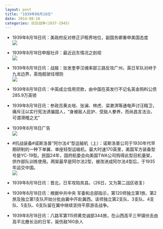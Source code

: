 ```yaml
---
layout: post
title: "1939年08月18日"
date: 2014-08-18
categories: 抗日战争(1937-1945)
---
```


<meta name="referrer" content="no-referrer" />

- 1939年8月18日讯：美政府反对修正沪租界地位，副国务卿重申美国态度 <br/><img src="https://ww3.sinaimg.cn/large/aca367d8jw1ejh58a4denj209j0hcn0h.jpg" />

- 1939年8月18日申报社评：最近远东情况之剖视 <br/><img src="https://ww2.sinaimg.cn/large/aca367d8jw1ejh3howsh9j20xr0sye6j.jpg" />

- 1939年8月18日讯：战报：张发奎李汉魂率部三路反攻广州，英日军队对峙于九龙边界，英炮舰驶往增防 <br/><img src="https://ww2.sinaimg.cn/large/aca367d8jw1ejh1s1uv9dj209x0y2gtx.jpg" />

- 1939年8月18日讯：中英成立信用贷款，由中国在英发行不记名英金购料公债285.9万英镑 

- 1939年8月18日讯：参政员黄炎培、张澜、林虎、梁漱溟等通电声讨汪精卫，痛斥汪以实行宪法诱骗国人，“身被敌人庇护、受敌人豢养，而尚昌言法治，可谓滑稽之尤” 

- 1939年8月18日广告 <br/><img src="https://ww3.sinaimg.cn/large/aca367d8jw1ejgm5rz2owj20ju0fhn23.jpg" />

- #抗战装备#诺斯洛普“阿尔法4”型运输机（上）：诺斯洛普公司于1930年代早期研制的一种下单翼、单座轻型运输机，最大时速170英里，美国军方装备型号是YC-19型。民国24年，国府航委会向美国TWA公司购得此型旧机量架，供作部队训练使用。两架最早是阿尔法2型，被改进成阿尔法4型后，于1935年运交中国。 <br/><img src="https://ww4.sinaimg.cn/large/aca367d8jw1ejgk4xz8rlj20da0pogp0.jpg" />

- 1939年8月18日讯：晋北，日军攻陷岚县。（26日，又为第二战区收复） 

- 1939年8月18日讯：根据中共中央 军委和总部指示，第120师独立第1旅、第2旅及独立第1支队开始分批由冀中开赴冀西。该师独立第2支队、3支队、4支队、5支队、6支队留在冀中继续坚持平原游击战争。 

- 1939年8月18日讯：八路军第115师黄克诚部344旅，在山西高平三甲镇伏击由高平北撤长治的日军，毙伤敌160余人 

